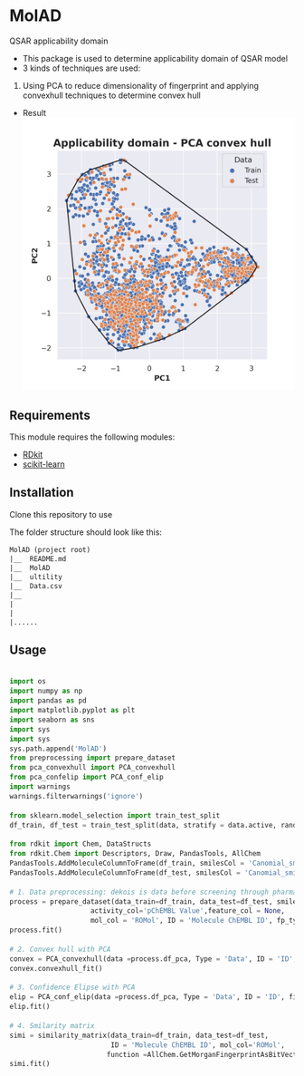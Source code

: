 # MolAD
QSAR applicability domain
- This package is used to determine applicability domain of QSAR model
- 3 kinds of techniques are used:
1. Using PCA to reduce dimensionality of fingerprint and applying convexhull techniques to determine convex hull
- Result
![screenshot](./Img/pca_convex_hull.png)

## Requirements

This module requires the following modules:

- [RDkit](https://www.rdkit.org/)
- [scikit-learn](https://scikit-learn.org/stable/)

## Installation
Clone this repository to use

    
The folder structure should look like this:

    MolAD (project root)
    |__  README.md
    |__  MolAD
    |__  ultility
    |__  Data.csv
    |__ 
    |  
    |    
    |......
## Usage

```python

import os
import numpy as np
import pandas as pd
import matplotlib.pyplot as plt
import seaborn as sns
import sys
import sys
sys.path.append('MolAD')
from preprocessing import prepare_dataset
from pca_convexhull import PCA_convexhull
from pca_confelip import PCA_conf_elip
import warnings
warnings.filterwarnings('ignore')

from sklearn.model_selection import train_test_split
df_train, df_test = train_test_split(data, stratify = data.active, random_state = 42)

from rdkit import Chem, DataStructs 
from rdkit.Chem import Descriptors, Draw, PandasTools, AllChem
PandasTools.AddMoleculeColumnToFrame(df_train, smilesCol = 'Canomial_smiles')
PandasTools.AddMoleculeColumnToFrame(df_test, smilesCol = 'Canomial_smiles')

# 1. Data preprocessing: dekois is data before screening through pharmacophore model
process = prepare_dataset(data_train=df_train, data_test=df_test, smile_col ='Canomial_smiles',
                    activity_col='pChEMBL Value',feature_col = None,
                    mol_col = 'ROMol', ID = 'Molecule ChEMBL ID', fp_type='ECFPs')
process.fit()

# 2. Convex hull with PCA
convex = PCA_convexhull(data =process.df_pca, Type = 'Data', ID = 'ID', figsize = (6,6))
convex.convexhull_fit()

# 3. Confidence Elipse with PCA
elip = PCA_conf_elip(data =process.df_pca, Type = 'Data', ID = 'ID', figsize =(6,6))
elip.fit()

# 4. Smilarity matrix
simi = similarity_matrix(data_train=df_train, data_test=df_test, 
                         ID = 'Molecule ChEMBL ID', mol_col='ROMol',
                        function =AllChem.GetMorganFingerprintAsBitVect(mol, radius=2, nBits=2048))
simi.fit()

```
